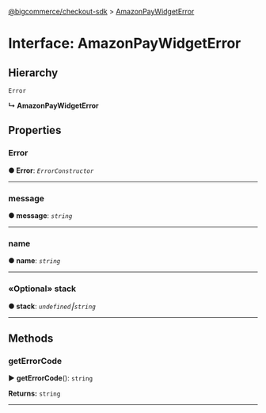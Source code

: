[@bigcommerce/checkout-sdk](../README.md) > [AmazonPayWidgetError](../interfaces/amazonpaywidgeterror.md)



# Interface: AmazonPayWidgetError

## Hierarchy


 `Error`

**↳ AmazonPayWidgetError**








## Properties
<a id="error"></a>

###  Error

**●  Error**:  *`ErrorConstructor`* 






___

<a id="message"></a>

###  message

**●  message**:  *`string`* 






___

<a id="name"></a>

###  name

**●  name**:  *`string`* 






___

<a id="stack"></a>

### «Optional» stack

**●  stack**:  *`undefined`⎮`string`* 






___


## Methods
<a id="geterrorcode"></a>

###  getErrorCode

► **getErrorCode**(): `string`








**Returns:** `string`





___


